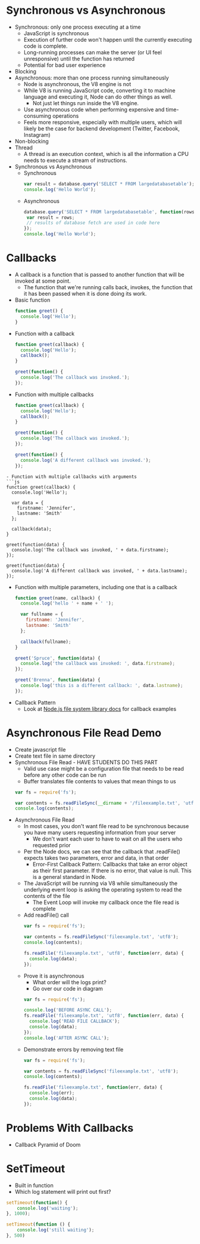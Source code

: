 # Synchronous vs Asynchronous
  - Synchronous: only one process executing at a time
    - JavaScript is synchronous
    - Execution of further code won't happen until the currently executing code is complete.
    - Long-running processes can make the server (or UI feel unresponsive) until the function has returned
    - Potential for bad user experience
  - Blocking
  - Asynchronous: more than one process running simultaneously
    - Node is asynchronous, the V8 engine is not
    - While V8 is running JavaScript code, converting it to machine language and executing it, Node can do other things as well.
      - Not just let things run inside the V8 engine.
    - Use asynchronous code when performing expensive and time-consuming operations
    - Feels more responsive, especially with multiple users, which will likely be the case for backend development (Twitter, Facebook, Instagram)
  - Non-blocking
  - Thread
    - A thread is an execution context, which is all the information a CPU needs to execute a stream of instructions.
  - Synchronous vs Asynchronous
    - Synchronous
      ```js
      var result = database.query('SELECT * FROM largedatabasetable');
      console.log('Hello World');
      ```
    - Asynchronous
      ```js
      database.query('SELECT * FROM largedatabasetable', function(rows) {
       var result = rows;
       // results of database fetch are used in code here
      });
      console.log('Hello World');
      ```

# Callbacks
  - A callback is a function that is passed to another function that will be invoked at some point.
    - The function that we're running calls back, invokes, the function that it has been passed when it is done doing its work.
  - Basic function
    ```js
    function greet() {
      console.log('Hello');
    }
    ```
  - Function with a callback
    ```js
    function greet(callback) {
      console.log('Hello');
      callback();
    }

    greet(function() {
      console.log('The callback was invoked.');
    });
    ```
  - Function with multiple callbacks
    ```js
    function greet(callback) {
      console.log('Hello');
      callback();
    }

    greet(function() {
      console.log('The callback was invoked.');
    });

    greet(function() {
      console.log('A different callback was invoked.');
    });
  ```
- Function with multiple callbacks with arguments
  ```js
  function greet(callback) {
    console.log('Hello');

    var data = {
      firstname: 'Jennifer',
      lastname: 'Smith'
    };

    callback(data);
  }

  greet(function(data) {
    console.log('The callback was invoked, ' + data.firstname);
  });

  greet(function(data) {
    console.log('A different callback was invoked, ' + data.lastname);
  });
  ```
- Function with multiple parameters, including one that is a callback
  ```js
  function greet(name, callback) {
    console.log('hello ' + name + ' ');

    var fullname = {
      firstname: 'Jennifer',
      lastname: 'Smith'
    };

    callback(fullname);
  }

  greet('Spruce', function(data) {
    console.log('the callback was invoked: ', data.firstname);
  });

  greet('Brenna', function(data) {
    console.log('this is a different callback: ', data.lastname);
  });
  ```
- Callback Pattern
  - Look at [Node.js file system library docs](https://nodejs.org/dist/latest-v6.x/docs/api/fs.html) for callback examples

# Asynchronous File Read Demo
  - Create javascript file
  - Create text file in same directory
  - Synchronous File Read - HAVE STUDENTS DO THIS PART
    - Valid use case might be a configuration file that needs to be read before any other code can be run
    - Buffer translates file contents to values that mean things to us
    ```js
    var fs = require('fs');

    var contents = fs.readFileSync(__dirname + '/fileexample.txt', 'utf8');
    console.log(contents);
    ```
  - Asynchronous File Read
    - In most cases, you don't want file read to be synchronous because you have many users requesting information from your server
      - We don't want each user to have to wait on all the users who requested prior
    - Per the Node docs, we can see that the callback that .readFile() expects takes two parameters, error and data, in that order
      - Error-First Callback Pattern: Callbacks that take an error object as their first parameter. If there is no error, that value is null. This is a general standard in Node.
    - The JavaScript will be running via V8 while simultaneously the underlying event loop is asking the operating system to read the contents of the file
      - The Event Loop will invoke my callback once the file read is complete
    - Add readFile() call
      ```js
      var fs = require('fs');

      var contents = fs.readFileSync('fileexample.txt', 'utf8');
      console.log(contents);

      fs.readFile('fileexample.txt', 'utf8', function(err, data) {
        console.log(data);
      });
      ```
    - Prove it is asynchronous
      - What order will the logs print?
      - Go over our code in diagram
      ```js
      var fs = require('fs');

      console.log('BEFORE ASYNC CALL');
      fs.readFile('fileexample.txt', 'utf8', function(err, data) {
        console.log('READ FILE CALLBACK');
        console.log(data);
      });
      console.log('AFTER ASYNC CALL');
      ```
    - Demonstrate errors by removing text file
      ```js
      var fs = require('fs');

      var contents = fs.readFileSync('fileexample.txt', 'utf8');
      console.log(contents);

      fs.readFile('fileexample.txt', function(err, data) {
        console.log(err);
        console.log(data);
      });
      ```

# Problems With Callbacks
  - Callback Pyramid of Doom

# SetTimeout
  - Built in function
  - Which log statement will print out first?
  ```js
  setTimeout(function() {
      console.log('waiting');
  }, 1000);

  setTimeout(function () {
      console.log('still waiting');
  }, 500)
  ```
